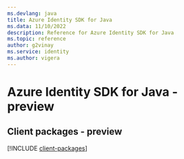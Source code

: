 ```yaml
---
ms.devlang: java
title: Azure Identity SDK for Java
ms.data: 11/10/2022
description: Reference for Azure Identity SDK for Java
ms.topic: reference
author: g2vinay
ms.service: identity
ms.author: vigera
---
```

# Azure Identity SDK for Java - preview

## Client packages - preview
[!INCLUDE [client-packages](identity-client-index.md)]